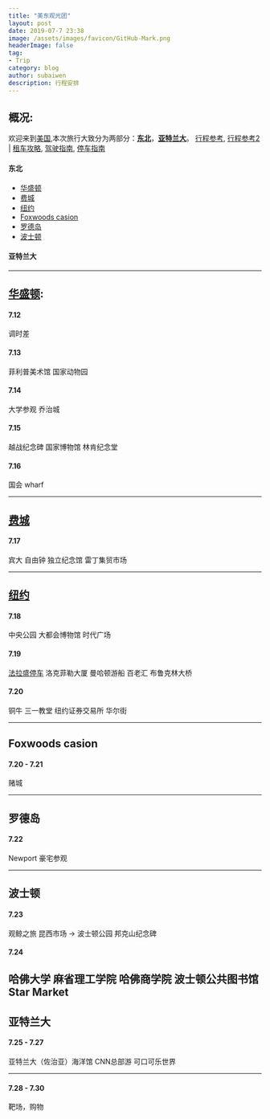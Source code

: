 ```yaml
---
title: "美东观光团"
layout: post
date: 2019-07-7 23:38
image: /assets/images/favicon/GitHub-Mark.png
headerImage: false
tag:
- Trip
category: blog
author: subaiwen
description: 行程安排
---
```


## 概况:
欢迎来到[美国](http://www.google.cn/maps/@36.6107455,-93.6907959,5.24z),本次旅行大致分为两部分：[**东北**](http://www.google.cn/maps/@40.5716439,-75.3394001,6.75z)，[**亚特兰大**](http://www.google.cn/maps/@33.7620065,-84.8157571,9.28z)。 [行程参考](https://bbs.qyer.com/thread-2851188-1.html), [行程参考2](https://zhiyou.smzdm.com/member/3151327034/) | [租车攻略](http://www.nystudents.net/rental-cars/), [驾驶指南](https://www.dameiweb.com/strategy/4104.html), [停车指南](https://www.jiemian.com/article/1542095.html)

#### 东北
- [华盛顿](#华盛顿)
- [费城](#费城)
- [纽约](#纽约)
- [Foxwoods casion](#foxwoods-casion)
- [罗德岛](#罗德岛)
- [波士顿](#波士顿)

#### 亚特兰大

---

## [华盛顿](http://www.google.cn/maps/@38.9158151,-77.1007264,12.23z):
#### 7.12
调时差
#### 7.13
菲利普美术馆
国家动物园
#### 7.14
大学参观
乔治城
#### 7.15
越战纪念碑
国家博物馆
林肯纪念堂
#### 7.16
国会
wharf

---

## [费城](https://www.google.com/maps/place/Philadelphia+Mills/@39.9482619,-75.1586659,14z/data=!4m5!3m4!1s0x89c14cd155521e2b:0x552bee52edd01ebf!8m2!3d40.0874923!4d-74.9616227)
#### 7.17
宾大
自由钟
独立纪念馆
雷丁集贸市场

---

## [纽约](https://www.google.com/maps/@40.7049011,-73.948972,12z)
#### 7.18
中央公园
大都会博物馆
时代广场

#### 7.19
[法拉盛停车](https://www.google.com/search?rlz=1C1RLNS_enUS851US851&q=flushing+parking+lot&npsic=0&rflfq=1&rlha=0&rllag=40761405,-73831818,305&tbm=lcl&ved=2ahUKEwjP56egv6fjAhXBU80KHY_TDW0QtgN6BAgKEAQ&tbs=lrf:!2m1!1e3!3sIAE,lf:1,lf_ui:3&rldoc=1#rlfi=hd:;si:;mv:!1m2!1d40.760503739848254!2d-73.82535624884679!2m2!1d40.75728556537546!2d-73.83340287589147!4m2!1d40.75889467208682!2d-73.82937956236913!5i18)
洛克菲勒大厦
曼哈顿游船
百老汇
布鲁克林大桥

#### 7.20
铜牛
三一教堂
纽约证券交易所
华尔街

---

## Foxwoods casion
#### 7.20 - 7.21
赌城

---

## 罗德岛
#### 7.22 
Newport 豪宅参观

---

## 波士顿
#### 7.23
观鲸之旅
昆西市场 -> 波士顿公园
邦克山纪念碑

#### 7.24
哈佛大学
麻省理工学院
哈佛商学院
波士顿公共图书馆
Star Market
---

## 亚特兰大
#### 7.25 - 7.27
亚特兰大（佐治亚）海洋馆
CNN总部游
可口可乐世界

---

#### 7.28 - 7.30
靶场，购物


